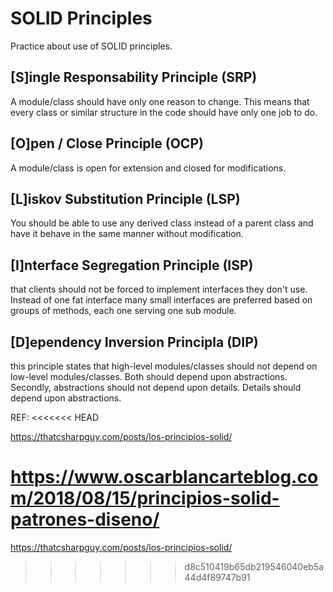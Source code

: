 ﻿# SOLID Principles

Practice about use of SOLID principles.

## [S]ingle Responsability Principle (SRP)

A module/class should have only one reason to change. This means that every class or similar structure in the code should have only one job to do.

## [O]pen / Close Principle (OCP)

A module/class is open for extension and closed for modifications.

## [L]iskov Substitution Principle (LSP)

You should be able to use any derived class instead of a parent class and have it behave in the same manner without modification.

## [I]nterface Segregation Principle (ISP)

that clients should not be forced to implement interfaces they don't use. Instead of one fat interface many small interfaces are preferred based on groups of methods, each one serving one sub module.

## [D]ependency Inversion Principla (DIP)

this principle states that high-level modules/classes should not depend on low-level modules/classes. Both should depend upon abstractions. Secondly, abstractions should not depend upon details. Details should depend upon abstractions.

REF:
<<<<<<< HEAD

https://thatcsharpguy.com/posts/los-principios-solid/

https://www.oscarblancarteblog.com/2018/08/15/principios-solid-patrones-diseno/
=======
https://thatcsharpguy.com/posts/los-principios-solid/
>>>>>>> d8c510419b65db219546040eb5a44d4f89747b91
